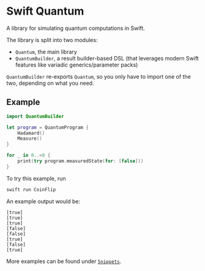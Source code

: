 # Swift Quantum

A library for simulating quantum computations in Swift.

The library is split into two modules:

- `Quantum`, the main library
- `QuantumBuilder`, a result builder-based DSL (that leverages modern Swift features like variadic generics/parameter packs)

`QuantumBuilder` re-exports `Quantum`, so you only have to import one of the two, depending on what you need.

## Example

```swift
import QuantumBuilder

let program = QuantumProgram {
    Hadamard()
    Measure()
}

for _ in 0..<8 {
    print(try program.measuredState(for: [false]))
}
```

To try this example, run

```sh
swift run CoinFlip
```

An example output would be:

```
[true]
[true]
[true]
[false]
[false]
[true]
[false]
[true]
```

More examples can be found under [`Snippets`](Snippets).
